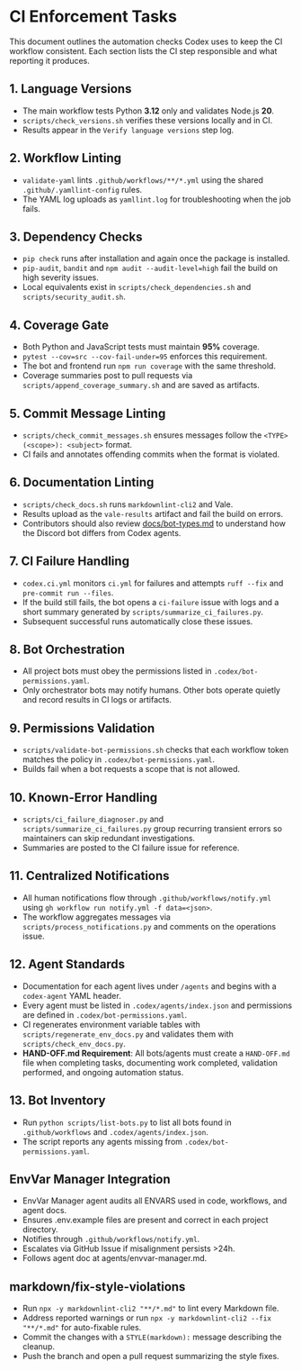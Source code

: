 # CI Enforcement Tasks

This document outlines the automation checks Codex uses to keep the CI workflow consistent. Each section lists the CI step responsible and what reporting it produces.

## 1. Language Versions

-   The main workflow tests Python **3.12** only and validates Node.js **20**.
-   `scripts/check_versions.sh` verifies these versions locally and in CI.
-   Results appear in the `Verify language versions` step log.

## 2. Workflow Linting

-   `validate-yaml` lints `.github/workflows/**/*.yml` using the shared `.github/.yamllint-config` rules.
-   The YAML log uploads as `yamllint.log` for troubleshooting when the job fails.

## 3. Dependency Checks

-   `pip check` runs after installation and again once the package is installed.
-   `pip-audit`, `bandit` and `npm audit --audit-level=high` fail the build on high severity issues.
-   Local equivalents exist in `scripts/check_dependencies.sh` and `scripts/security_audit.sh`.

## 4. Coverage Gate

-   Both Python and JavaScript tests must maintain **95%** coverage.
-   `pytest --cov=src --cov-fail-under=95` enforces this requirement.
-   The bot and frontend run `npm run coverage` with the same threshold.
-   Coverage summaries post to pull requests via `scripts/append_coverage_summary.sh` and are saved as artifacts.

## 5. Commit Message Linting

-   `scripts/check_commit_messages.sh` ensures messages follow the `<TYPE>(<scope>): <subject>` format.
-   CI fails and annotates offending commits when the format is violated.

## 6. Documentation Linting

-   `scripts/check_docs.sh` runs `markdownlint-cli2` and Vale.
-   Results upload as the `vale-results` artifact and fail the build on errors.
-   Contributors should also review [docs/bot-types.md](../docs/bot-types.md) to understand how the Discord bot differs from Codex agents.

## 7. CI Failure Handling

-   `codex.ci.yml` monitors `ci.yml` for failures and attempts `ruff --fix` and `pre-commit run --files`.
-   If the build still fails, the bot opens a `ci-failure` issue with logs and a short summary generated by `scripts/summarize_ci_failures.py`.
-   Subsequent successful runs automatically close these issues.

## 8. Bot Orchestration

-   All project bots must obey the permissions listed in `.codex/bot-permissions.yaml`.
-   Only orchestrator bots may notify humans. Other bots operate quietly and record results in CI logs or artifacts.

## 9. Permissions Validation

-   `scripts/validate-bot-permissions.sh` checks that each workflow token matches the policy in `.codex/bot-permissions.yaml`.
-   Builds fail when a bot requests a scope that is not allowed.

## 10. Known-Error Handling

-   `scripts/ci_failure_diagnoser.py` and `scripts/summarize_ci_failures.py` group recurring transient errors so maintainers can skip redundant investigations.
-   Summaries are posted to the CI failure issue for reference.

## 11. Centralized Notifications

-   All human notifications flow through `.github/workflows/notify.yml` using `gh workflow run notify.yml -f data=<json>`.
-   The workflow aggregates messages via `scripts/process_notifications.py` and comments on the operations issue.

## 12. Agent Standards

-   Documentation for each agent lives under `/agents` and begins with a `codex-agent` YAML header.
-   Every agent must be listed in `.codex/agents/index.json` and permissions are defined in `.codex/bot-permissions.yaml`.
-   CI regenerates environment variable tables with `scripts/regenerate_env_docs.py` and validates them with `scripts/check_env_docs.py`.
-   **HAND-OFF.md Requirement**: All bots/agents must create a `HAND-OFF.md` file when completing tasks, documenting work completed, validation performed, and ongoing automation status.

## 13. Bot Inventory

-   Run `python scripts/list-bots.py` to list all bots found in `.github/workflows` and `.codex/agents/index.json`.
-   The script reports any agents missing from `.codex/bot-permissions.yaml`.

## EnvVar Manager Integration

-   EnvVar Manager agent audits all ENVARS used in code, workflows, and agent docs.
-   Ensures .env.example files are present and correct in each project directory.
-   Notifies through `.github/workflows/notify.yml`.
-   Escalates via GitHub Issue if misalignment persists >24h.
-   Follows agent doc at agents/envvar-manager.md.

## markdown/fix-style-violations

-   Run `npx -y markdownlint-cli2 "**/*.md"` to lint every Markdown file.
-   Address reported warnings or run `npx -y markdownlint-cli2 --fix "**/*.md"` for auto-fixable rules.
-   Commit the changes with a `STYLE(markdown):` message describing the cleanup.
-   Push the branch and open a pull request summarizing the style fixes.

